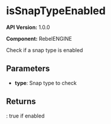 # isSnapTypeEnabled

**API Version:** 1.0.0

**Component:** RebelENGINE

Check if a snap type is enabled

## Parameters

- **type**: Snap type to check

## Returns

: true if enabled

